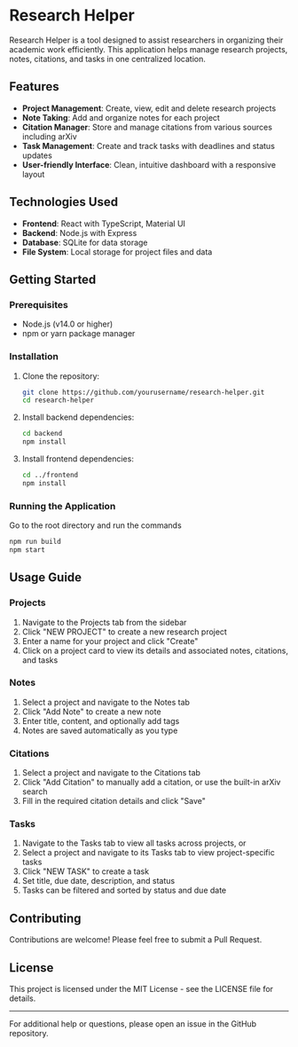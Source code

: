 # Research Helper

Research Helper is a tool designed to assist researchers in organizing their academic work efficiently. This application helps manage research projects, notes, citations, and tasks in one centralized location.

## Features

- **Project Management**: Create, view, edit and delete research projects
- **Note Taking**: Add and organize notes for each project
- **Citation Manager**: Store and manage citations from various sources including arXiv
- **Task Management**: Create and track tasks with deadlines and status updates
- **User-friendly Interface**: Clean, intuitive dashboard with a responsive layout

## Technologies Used

- **Frontend**: React with TypeScript, Material UI
- **Backend**: Node.js with Express
- **Database**: SQLite for data storage
- **File System**: Local storage for project files and data

## Getting Started

### Prerequisites

- Node.js (v14.0 or higher)
- npm or yarn package manager

### Installation

1. Clone the repository:
   ```bash
   git clone https://github.com/yourusername/research-helper.git
   cd research-helper
   ```

2. Install backend dependencies:
   ```bash
   cd backend
   npm install
   ```

3. Install frontend dependencies:
   ```bash
   cd ../frontend
   npm install
   ```

### Running the Application

Go to the root directory and run the commands
```bash
npm run build
npm start
```

## Usage Guide

### Projects

1. Navigate to the Projects tab from the sidebar
2. Click "NEW PROJECT" to create a new research project
3. Enter a name for your project and click "Create"
4. Click on a project card to view its details and associated notes, citations, and tasks

### Notes

1. Select a project and navigate to the Notes tab
2. Click "Add Note" to create a new note
3. Enter title, content, and optionally add tags
4. Notes are saved automatically as you type

### Citations

1. Select a project and navigate to the Citations tab
2. Click "Add Citation" to manually add a citation, or use the built-in arXiv search
3. Fill in the required citation details and click "Save"

### Tasks

1. Navigate to the Tasks tab to view all tasks across projects, or
2. Select a project and navigate to its Tasks tab to view project-specific tasks
3. Click "NEW TASK" to create a task
4. Set title, due date, description, and status
5. Tasks can be filtered and sorted by status and due date

## Contributing

Contributions are welcome! Please feel free to submit a Pull Request.

## License

This project is licensed under the MIT License - see the LICENSE file for details.

---

For additional help or questions, please open an issue in the GitHub repository.